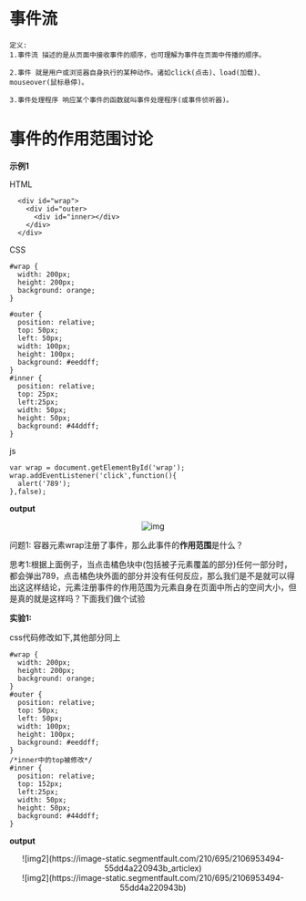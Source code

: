 # 事件流
  ```
  定义:
  1.事件流 描述的是从页面中接收事件的顺序，也可理解为事件在页面中传播的顺序。
  
  2.事件 就是用户或浏览器自身执行的某种动作。诸如click(点击)、load(加载)、mouseover(鼠标悬停)。
  
  3.事件处理程序 响应某个事件的函数就叫事件处理程序(或事件侦听器)。
  ```
  
# 事件的作用范围讨论

  **示例1**

  HTML
  ```
    <div id="wrap">
      <div id="outer>
        <div id="inner></div>
      </div>
    </div>
  ```
  CSS
  ```
  #wrap {
    width: 200px;
    height: 200px;
    background: orange;
  }
  
  #outer {
    position: relative;
    top: 50px;
    left: 50px;
    width: 100px;
    height: 100px;
    background: #eeddff;
}
  #inner {
    position: relative;
    top: 25px;
    left:25px;
    width: 50px;
    height: 50px;
    background: #44ddff;
  }
  ```
  
  js
 
  ```
  var wrap = document.getElementById('wrap');
  wrap.addEventListener('click',function(){
    alert('789');
  },false);
  ```
  
  **output**
    <div align=center>![img](https://image-static.segmentfault.com/152/073/1520733268-55dd228c67579_articlex)</div>
  
  问题1: 容器元素wrap注册了事件，那么此事件的**作用范围**是什么？
  
  思考1:根据上面例子，当点击橘色块中(包括被子元素覆盖的部分)任何一部分时，都会弹出789，点击橘色块外面的部分并没有任何反应，那么我们是不是就可以得出这这样结论，元素注册事件的作用范围为元素自身在页面中所占的空间大小，但是真的就是这样吗？下面我们做个试验
  
  **实验1:**
  
  css代码修改如下,其他部分同上
  
  ```
  #wrap {
    width: 200px;
    height: 200px;
    background: orange;
  }
  #outer {
    position: relative;
    top: 50px;
    left: 50px;
    width: 100px;
    height: 100px;
    background: #eeddff;
  }
  /*inner中的top被修改*/
  #inner {
    position: relative;
    top: 152px;
    left:25px;
    width: 50px;
    height: 50px;
    background: #44ddff;
  }
  ```
  
  **output**
  <div align=center>![img2](https://image-static.segmentfault.com/210/695/2106953494-55dd4a220943b_articlex)</div>
  
  <div align=center>![img2](https://image-static.segmentfault.com/210/695/2106953494-55dd4a220943b)</div>
  
  
  
  
  
  
  
  
  
  
  
  
  
  
  
  
  
